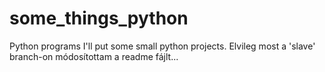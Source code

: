 # some_things_python
Python programs
I'll put some small python projects.
Elvileg most a 'slave' branch-on módosítottam a readme fájlt...
